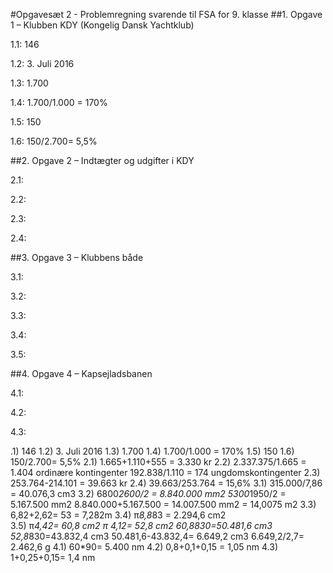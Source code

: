 #Opgavesæt 2 - Problemregning svarende til FSA for 9. klasse
##1. Opgave 1 – Klubben KDY (Kongelig Dansk Yachtklub)

1.1: 146

1.2: 3. Juli 2016

1.3: 1.700

1.4: 1.700/1.000 =  170%

1.5: 150

1.6: 150/2.700= 5,5%


##2. Opgave 2 – Indtægter og udgifter i KDY

2.1: 

2.2: 

2.3: 

2.4: 

##3. Opgave 3 – Klubbens både

3.1: 

3.2: 

3.3: 

3.4: 

3.5: 


##4. Opgave 4 – Kapsejladsbanen

4.1: 

4.2: 

4.3: 


.1) 146
1.2) 3. Juli 2016
1.3) 1.700
1.4) 1.700/1.000 =  170%
1.5) 150
1.6) 150/2.700= 5,5%
2.1) 1.665+1.110+555 = 3.330 kr
2.2) 2.337.375/1.665 = 1.404 ordinære kontingenter
       192.838/1.110 = 174 ungdomskontingenter
2.3) 253.764-214.101 =  39.663 kr
2.4) 39.663/253.764 =  15,6%
3.1) 315.000/7,86 =  40.076,3 cm3
3.2) 6800*2600/2 = 8.840.000 mm2
        5300*1950/2 = 5.167.500 mm2
            8.840.000+5.167.500 = 14.007.500 mm2 = 14,0075 m2
3.3) 6,82+2,62= 53 = 7,282m
3.4) π*8,8*83 = 2.294,6 cm2     
3.5)  π*4,42= 60,8 cm2
         π *4,12= 52,8 cm2
         60,8*830=50.481,6 cm3
         52,8*830=43.832,4 cm3
         50.481,6-43.832,4= 6.649,2 cm3
         6.649,2/2,7= 2.462,6 g
4.1) 60*90= 5.400 nm 
4.2) 0,8+0,1+0,15 = 1,05 nm
4.3) 1+0,25+0,15= 1,4 nm
